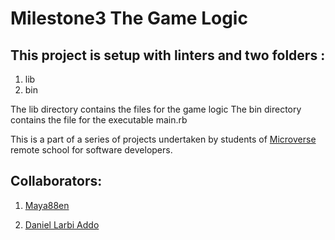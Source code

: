 
# Milestone3 The Game Logic

## This project is setup with linters and two folders :
1. lib
2. bin


The lib directory contains the files for the game logic
The bin directory contains the file for the executable main.rb


This is a part of a series of projects undertaken by students of [Microverse](https://www.microverse.org)
remote school for software developers.

## Collaborators:

1. [Maya88en](https://www.github.com/maya88en)

2. [Daniel Larbi Addo](https://www.github.com/addod19)


